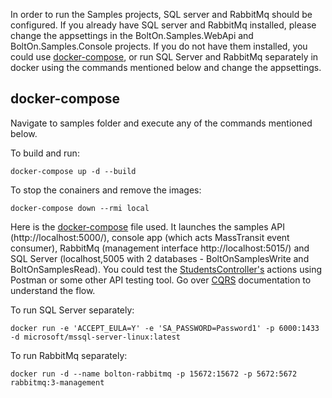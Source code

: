 In order to run the Samples projects, SQL server and RabbitMq should be configured. If you already have SQL server and RabbitMq installed, please change the appsettings in the BoltOn.Samples.WebApi and BoltOn.Samples.Console projects. If you do not have them installed, you could use [docker-compose](#docker-compose), or run SQL Server and RabbitMq separately in docker using the commands mentioned below and change the appsettings.

docker-compose
--------------
Navigate to samples folder and execute any of the commands mentioned below.

To build and run:

`docker-compose up -d --build`

To stop the conainers and remove the images:

`docker-compose down --rmi local`

Here is the [docker-compose](https://github.com/gokulm/BoltOn/blob/master/samples/docker-compose.yml) file used. It launches the samples API (http://localhost:5000/), console app (which acts MassTransit event consumer), RabbitMq (management interface http://localhost:5015/) and SQL Server (localhost,5005 with 2 databases - BoltOnSamplesWrite and BoltOnSamplesRead). You could test the [StudentsController's](https://github.com/gokulm/BoltOn/blob/master/samples/BoltOn.Samples.WebApi/Controllers/StudentsController.cs) actions using Postman or some other API testing tool. Go over [CQRS](../cqrs/#implementation) documentation to understand the flow.

To run SQL Server separately:

`docker run -e 'ACCEPT_EULA=Y' -e 'SA_PASSWORD=Password1' -p 6000:1433 -d microsoft/mssql-server-linux:latest`

To run RabbitMq separately:

`docker run -d --name bolton-rabbitmq -p 15672:15672 -p 5672:5672 rabbitmq:3-management`